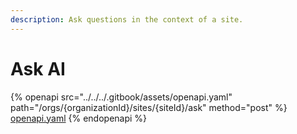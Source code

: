 ```yaml
---
description: Ask questions in the context of a site.
---
```


# Ask AI

{% openapi src="../../../.gitbook/assets/openapi.yaml" path="/orgs/{organizationId}/sites/{siteId}/ask" method="post" %}
[openapi.yaml](../../../.gitbook/assets/openapi.yaml)
{% endopenapi %}
